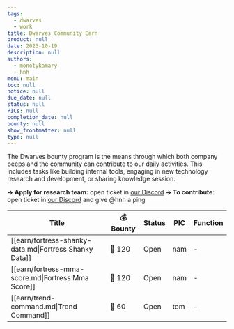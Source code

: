 ```yaml
---
tags:
  - dwarves
  - work
title: Dwarves Community Earn
product: null
date: 2023-10-19
description: null
authors:
  - monotykamary
  - hnh
menu: main
toc: null
notice: null
due_date: null
status: null
PICs: null
completion_date: null
bounty: null
show_frontmatter: null
type: null
---
```


The Dwarves bounty program is the means through which both company peeps and the community can contribute to our daily activities. This includes tasks like building internal tools, engaging in new technology research and development, or sharing knowledge session.

**→ Apply for research team:** open ticket in [our Discord](https://discord.com/invite/dwarvesv)
**→ To contribute**: open ticket in [our Discord](https://discord.com/invite/dwarvesv) and give @hnh a ping

| Title                                                  | 💰 Bounty | Status | PIC | Function |
| ------------------------------------------------------ | --------- | ------ | --- | -------- |
| [[earn/fortress-shanky-data.md\|Fortress Shanky Data]] | 🧊 120    | Open   | nam | \-       |
| [[earn/fortress-mma-score.md\|Fortress Mma Score]]     | 🧊 120    | Open   | nam | \-       |
| [[earn/trend-command.md\|Trend Command]]               | 🧊 60     | Open   | tom | \-       |

